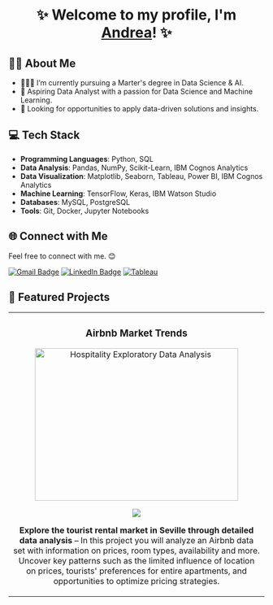 <div align="center">
  <h1 align="center">✨ Welcome to my profile, I'm <a href="https://www.linkedin.com/in/andrealopezp">Andrea</a>! ✨</h1>
</div>

## ✍🏻 About Me 
- 👩🏻‍🎓 I’m currently pursuing a Marter's degree in Data Science & AI.
- 🚀 Aspiring Data Analyst with a passion for Data Science and Machine Learning.
- 💼 Looking for opportunities to apply data-driven solutions and insights.

## 💻 Tech Stack
- **Programming Languages**: Python, SQL
- **Data Analysis**: Pandas, NumPy, Scikit-Learn, IBM Cognos Analytics
- **Data Visualization**: Matplotlib, Seaborn, Tableau, Power BI, IBM Cognos Analytics
- **Machine Learning**: TensorFlow, Keras, IBM Watson Studio
- **Databases**: MySQL, PostgreSQL
- **Tools**: Git, Docker, Jupyter Notebooks

## 🌐 Connect with Me
Feel free to connect with me. 😊

[![Gmail Badge](https://img.shields.io/badge/Gmail-D14836?style=for-the-badge&logo=gmail&logoColor=white)](mailto:andrealopezpuertas@gmail.com) 
[![LinkedIn Badge](https://img.shields.io/badge/LinkedIn-0077B5?style=for-the-badge&logo=linkedin&logoColor=white)](https://www.linkedin.com/in/andrealopezp)
[![Tableau](https://img.shields.io/badge/Tableau-E97627?style=for-the-badge&logo=Tableau&logoColor=white)](https://public.tableau.com/app/profile/andrealopezp/vizzes)

## 📂 Featured Projects
<table>
<tr>
<td width="50%">
<h3 align="center">Airbnb Market Trends</h3>
<div align="center">
<a href="https://github.com/andrealopezp/EDA_Visualization_Accommodation" target="_blank"><img src="https://a0.muscache.com/im/pictures/81dca5d6-5a86-49bc-8eca-4a8610a07d27.jpg" style="width: 400px; height: 300px; object-fit: cover;" alt="Hospitality Exploratory Data Analysis"></a>
<p>
<a href="https://github.com/andrealopezp/EDA_Visualization_Accommodation/blob/main/EDA_accommodation.ipynb" target="_blank">
<img src="https://img.shields.io/badge/CÓDIGO-e74c3c?style=for-the-badge&logo=github&logoColor=black">
</a>
</p>
<p><strong>Explore the tourist rental market in Seville through detailed data analysis</strong> – In this project you will analyze an Airbnb data set with information on prices, room types, availability and more. Uncover key patterns such as the limited influence of location on prices, tourists' preferences for entire apartments, and opportunities to optimize pricing strategies.</p>
</div>
                                                                                      
</td>
